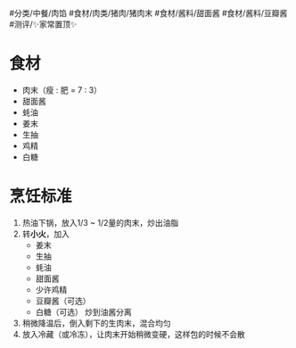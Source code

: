 #分类/中餐/肉馅 #食材/肉类/猪肉/猪肉末 #食材/酱料/甜面酱 #食材/酱料/豆瓣酱 
#测评/✨家常置顶✨

# 食材
- 肉末（瘦 : 肥 = 7 : 3）
- 甜面酱
- 蚝油
- 姜末
- 生抽
- 鸡精
- 白糖

# 烹饪标准
1. 热油下锅，放入1/3 ~ 1/2量的肉末，炒出油脂
2. 转**小火**，加入
   - 姜末
   - 生抽
   - 蚝油
   - 甜面酱
   - 少许鸡精
   - 豆瓣酱（可选）
   - 白糖（可选）
	炒到油酱分离
1. 稍微降温后，倒入剩下的生肉末，混合均匀
2. 放入冷藏（或冷冻），让肉末开始稍微变硬，这样包的时候不会散
